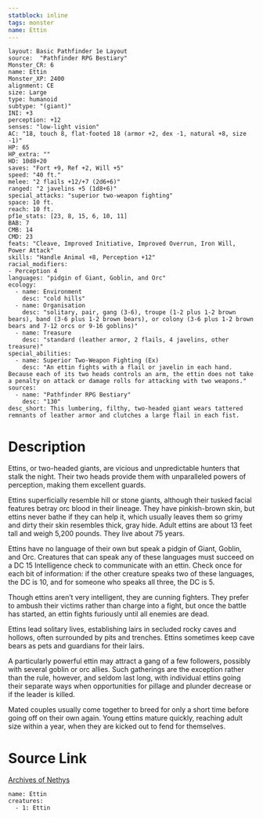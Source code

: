 ```yaml
---
statblock: inline
tags: monster
name: Ettin
---
```

```statblock
layout: Basic Pathfinder 1e Layout
source:  "Pathfinder RPG Bestiary"
Monster_CR: 6
name: Ettin
Monster_XP: 2400
alignment: CE
size: Large
type: humanoid
subtype: "(giant)"
INI: +3
perception: +12
senses: "low-light vision"
AC: "18, touch 8, flat-footed 18 (armor +2, dex -1, natural +8, size -1)"
HP: 65
HP_extra: ""
HD: 10d8+20
saves: "Fort +9, Ref +2, Will +5"
speed: "40 ft."
melee: "2 flails +12/+7 (2d6+6)"
ranged: "2 javelins +5 (1d8+6)"
special_attacks: "superior two-weapon fighting"
space: 10 ft.
reach: 10 ft.
pf1e_stats: [23, 8, 15, 6, 10, 11]
BAB: 7
CMB: 14
CMD: 23
feats: "Cleave, Improved Initiative, Improved Overrun, Iron Will, Power Attack"
skills: "Handle Animal +8, Perception +12"
racial_modifiers:
- Perception 4
languages: "pidgin of Giant, Goblin, and Orc"
ecology:
  - name: Environment
    desc: "cold hills"
  - name: Organisation
    desc: "solitary, pair, gang (3-6), troupe (1-2 plus 1-2 brown bears), band (3-6 plus 1-2 brown bears), or colony (3-6 plus 1-2 brown bears and 7-12 orcs or 9-16 goblins)"
  - name: Treasure
    desc: "standard (leather armor, 2 flails, 4 javelins, other treasure)"
special_abilities:
  - name: Superior Two-Weapon Fighting (Ex)
    desc: "An ettin fights with a flail or javelin in each hand. Because each of its two heads controls an arm, the ettin does not take a penalty on attack or damage rolls for attacking with two weapons."
sources:
  - name: "Pathfinder RPG Bestiary"
    desc: "130"
desc_short: This lumbering, filthy, two-headed giant wears tattered remnants of leather armor and clutches a large flail in each fist.
```
# Description
Ettins, or two-headed giants, are vicious and unpredictable hunters that stalk the night. Their two heads provide them with unparalleled powers of perception, making them excellent guards.

Ettins superficially resemble hill or stone giants, although their tusked facial features betray orc blood in their lineage. They have pinkish-brown skin, but ettins never bathe if they can help it, which usually leaves them so grimy and dirty their skin resembles thick, gray hide. Adult ettins are about 13 feet tall and weigh 5,200 pounds. They live about 75 years.

Ettins have no language of their own but speak a pidgin of Giant, Goblin, and Orc. Creatures that can speak any of these languages must succeed on a DC 15 Intelligence check to communicate with an ettin. Check once for each bit of information: if the other creature speaks two of these languages, the DC is 10, and for someone who speaks all three, the DC is 5.

Though ettins aren’t very intelligent, they are cunning fighters. They prefer to ambush their victims rather than charge into a fight, but once the battle has started, an ettin fights furiously until all enemies are dead.

Ettins lead solitary lives, establishing lairs in secluded rocky caves and hollows, often surrounded by pits and trenches. Ettins sometimes keep cave bears as pets and guardians for their lairs.

A particularly powerful ettin may attract a gang of a few followers, possibly with several goblin or orc allies. Such gatherings are the exception rather than the rule, however, and seldom last long, with individual ettins going their separate ways when opportunities for pillage and plunder decrease or if the leader is killed.

Mated couples usually come together to breed for only a short time before going off on their own again. Young ettins mature quickly, reaching adult size within a year, when they are kicked out to fend for themselves.
# Source Link
[Archives of Nethys](https://aonprd.com/MonsterDisplay.aspx?ItemName=Ettin)
```encounter-table
name: Ettin
creatures:
  - 1: Ettin
```
